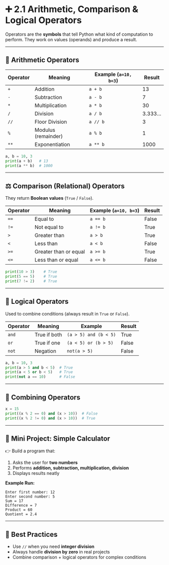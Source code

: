 # ➕ 2.1 Arithmetic, Comparison & Logical Operators

Operators are the **symbols** that tell Python what kind of computation to perform.
They work on values (operands) and produce a result.

---

## 🔢 Arithmetic Operators

| Operator | Meaning             | Example (`a=10, b=3`) | Result |
| -------- | ------------------- | --------------------- | ------ |
| `+`      | Addition            | `a + b`               | 13     |
| `-`      | Subtraction         | `a - b`               | 7      |
| `*`      | Multiplication      | `a * b`               | 30     |
| `/`      | Division            | `a / b`               | 3.333… |
| `//`     | Floor Division      | `a // b`              | 3      |
| `%`      | Modulus (remainder) | `a % b`               | 1      |
| `**`     | Exponentiation      | `a ** b`              | 1000   |

```python
a, b = 10, 3
print(a + b)   # 13
print(a ** b)  # 1000
```

---

## ⚖️ Comparison (Relational) Operators

They return **Boolean values** (`True` / `False`).

| Operator | Meaning               | Example (`a=10, b=3`) | Result |
| -------- | --------------------- | --------------------- | ------ |
| `==`     | Equal to              | `a == b`              | False  |
| `!=`     | Not equal to          | `a != b`              | True   |
| `>`      | Greater than          | `a > b`               | True   |
| `<`      | Less than             | `a < b`               | False  |
| `>=`     | Greater than or equal | `a >= b`              | True   |
| `<=`     | Less than or equal    | `a <= b`              | False  |

```python
print(10 > 3)    # True
print(5 == 5)    # True
print(7 != 2)    # True
```

---

## 🔐 Logical Operators

Used to combine conditions (always result in `True` or `False`).

| Operator | Meaning      | Example               | Result |
| -------- | ------------ | --------------------- | ------ |
| `and`    | True if both | `(a > 5) and (b < 5)` | True   |
| `or`     | True if one  | `(a < 5) or (b > 5)`  | False  |
| `not`    | Negation     | `not(a > 5)`          | False  |

```python
a, b = 10, 3
print(a > 5 and b < 5)  # True
print(a < 5 or b < 5)   # True
print(not a == 10)      # False
```

---

## 🧪 Combining Operators

```python
x = 15
print((x % 2 == 0) and (x > 10))  # False
print((x % 2 != 0) and (x > 10))  # True
```

---

## 🎯 Mini Project: Simple Calculator

👉 Build a program that:

1. Asks the user for **two numbers**
2. Performs **addition, subtraction, multiplication, division**
3. Displays results neatly

**Example Run:**

```text
Enter first number: 12
Enter second number: 5
Sum = 17
Difference = 7
Product = 60
Quotient = 2.4
```

---

## 🧠 Best Practices

* Use `//` when you need **integer division**
* Always handle **division by zero** in real projects
* Combine comparison + logical operators for complex conditions

